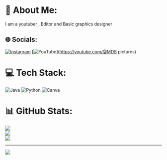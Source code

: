 # 💫 About Me:
I am a youtuber , Editor and Basic graphics designer<br>


## 🌐 Socials:
[![Instagram](https://img.shields.io/badge/Instagram-%23E4405F.svg?logo=Instagram&logoColor=white)](https://instagram.com/Music_d._.surya) [![YouTube](https://img.shields.io/badge/YouTube-%23FF0000.svg?logo=YouTube&logoColor=white)](https://youtube.com/@MDS pictures) 

# 💻 Tech Stack:
![Java](https://img.shields.io/badge/java-%23ED8B00.svg?style=plastic&logo=openjdk&logoColor=white) ![Python](https://img.shields.io/badge/python-3670A0?style=plastic&logo=python&logoColor=ffdd54) ![Canva](https://img.shields.io/badge/Canva-%2300C4CC.svg?style=plastic&logo=Canva&logoColor=white)
# 📊 GitHub Stats:
![](https://github-readme-stats.vercel.app/api?username=deekshithikify&theme=blueberry&hide_border=false&include_all_commits=true&count_private=true)<br/>
![](https://github-readme-streak-stats.herokuapp.com/?user=deekshithikify&theme=blueberry&hide_border=false)<br/>
![](https://github-readme-stats.vercel.app/api/top-langs/?username=deekshithikify&theme=blueberry&hide_border=false&include_all_commits=true&count_private=true&layout=compact)

---
[![](https://visitcount.itsvg.in/api?id=deekshithikify&icon=0&color=0)](https://visitcount.itsvg.in)

<!-- Proudly created with GPRM ( https://gprm.itsvg.in ) -->
